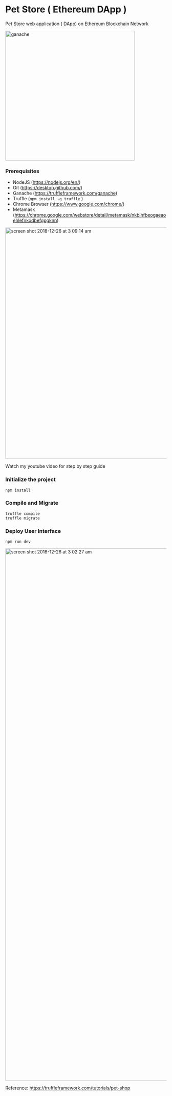 # Pet Store ( Ethereum DApp )

 Pet Store web application ( DApp) on Ethereum Blockchain Network

<img width="404" alt="ganache" src="https://user-images.githubusercontent.com/9275193/50452267-1861e280-0907-11e9-9280-69740546eb92.png">


### Prerequisites
- NodeJS (https://nodejs.org/en/)
- Git (https://desktop.github.com/) 
- Ganache (https://truffleframework.com/ganache) 
- Truffle (``` npm install -g truffle ``` )
- Chrome Browser (https://www.google.com/chrome/)
- Metamask (https://chrome.google.com/webstore/detail/metamask/nkbihfbeogaeaoehlefnkodbefgpgknn)

<img width="721" alt="screen shot 2018-12-26 at 3 09 14 am" src="https://user-images.githubusercontent.com/9275193/50438396-b0d27580-08bb-11e9-996a-5c8e93112365.png">


Watch my youtube video for step by step guide

### Initialize the project
``` 
npm install
```


### Compile and Migrate
```
truffle compile
truffle migrate 
```

### Deploy User Interface
```
npm run dev
```

<img width="1659" alt="screen shot 2018-12-26 at 3 02 27 am" src="https://user-images.githubusercontent.com/9275193/50438159-c09d8a00-08ba-11e9-81f0-c1d8e1c376ad.png">


Reference: https://truffleframework.com/tutorials/pet-shop

